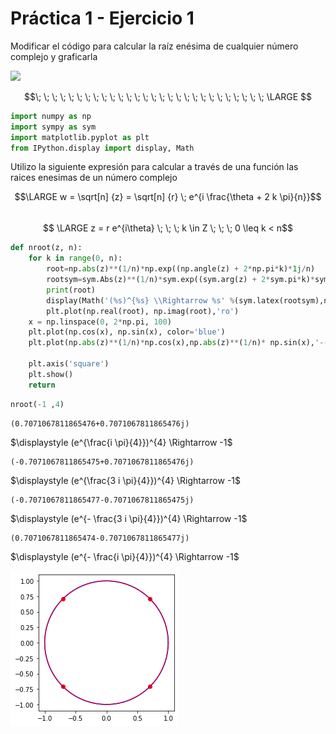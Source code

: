 # Práctica 1 - Ejercicio 1  
Modificar el código para calcular la raíz enésima de cualquier número complejo y graficarla   

<img src="https://render.githubusercontent.com/render/math?math=\sqrt[n] {z}">

$$\; \; \; \; \; \; \; \; \; \; \; \; \; \; \; \; \; \; \; \; \; \; \; \; \; \; \; \;   \LARGE  $$


```python
import numpy as np
import sympy as sym
import matplotlib.pyplot as plt
from IPython.display import display, Math
```

Utilizo la siguiente expresión para calcular a través de una función las raices enesimas de un número complejo   

$$\LARGE w =  \sqrt[n] {z}  =  \sqrt[n] {r} \;   e^{i \frac{\theta + 2 k \pi}{n}}$$  
$$ \LARGE z = r e^{i\theta} \; \; \;   k \in Z \; \; \; 0 \leq k < n$$


```python
def nroot(z, n):
    for k in range(0, n):
        root=np.abs(z)**(1/n)*np.exp((np.angle(z) + 2*np.pi*k)*1j/n)
        rootsym=sym.Abs(z)**(1/n)*sym.exp((sym.arg(z) + 2*sym.pi*k)*sym.I/n)
        print(root)
        display(Math('(%s)^{%s} \\Rightarrow %s' %(sym.latex(rootsym),n, sym.latex(rootsym**n))))
        plt.plot(np.real(root), np.imag(root),'ro')
    x = np.linspace(0, 2*np.pi, 100)
    plt.plot(np.cos(x), np.sin(x), color='blue')
    plt.plot(np.abs(z)**(1/n)*np.cos(x),np.abs(z)**(1/n)* np.sin(x),'--', color='red')

    plt.axis('square')
    plt.show()
    return
```


```python
nroot(-1 ,4)
```

    (0.7071067811865476+0.7071067811865476j)



$\displaystyle (e^{\frac{i \pi}{4}})^{4} \Rightarrow -1$


    (-0.7071067811865475+0.7071067811865476j)



$\displaystyle (e^{\frac{3 i \pi}{4}})^{4} \Rightarrow -1$


    (-0.7071067811865477-0.7071067811865475j)



$\displaystyle (e^{- \frac{3 i \pi}{4}})^{4} \Rightarrow -1$


    (0.7071067811865474-0.7071067811865477j)



$\displaystyle (e^{- \frac{i \pi}{4}})^{4} \Rightarrow -1$


![png](output_4_8.png)

